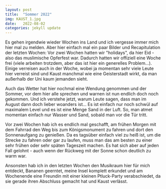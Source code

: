 ```yaml
---
layout: post
title:  "Sommer 2022"
img: KAUST_1.jpg
date:   2022-08-02
categories: jekyll update
---
```


Es gehen irgendwie wieder Wochen ins Land und ich vergesse immer mich hier mal zu melden. Aber hier einfach mal ein paar Bilder und Recapitulation der letzten Wochen:
Vor zwei Wochen hatten wir "holidays", da hier Eid - also das muslimische Opferfest war. Dadurch hatten wir offiziell eine Woche frei (viele arbeiten trotzdem, aber das ist hier ein generelles Problem...). Einige verreisen auch in der Woche, wobei ja momentan sehr viele Leute hier verreist sind und Kaust manchmal wie eine Geisterstadt wirkt, da man außerhalb der Uni kaum jemanden sieht.

Auch das Wetter hat hier nochmal eine Wendung genommen und der Sommer, vor dem hier alle sprechen und warnen ist nun endlich doch noch gekommen. Und ich verstehe jetzt, warum Leute sagen, dass man im August dann doch lieber woanders ist... Es ist einfach nur noch schwül auf maximalem Level und es ist eine Menge Sand in der Luft. So, man atmet momentan einfach nur Wasser und Sand, sobald man vor die Tür tritt.

Vor zwei Wochen hab ich es endlich mal geschafft, am frühen Morgen mit dem Fahrrad den Weg bis zum Königsmonument zu fahren und dort den Sonnenaufgang zu genießen. Da es tagsüber einfach viel zu heiß ist, um die Strecke zu fahren oder gar zu laufen, muss man das am besten zu einer sehr frühen oder sehr späten Tageszeit machen. Es hat sich aber auf jeden Fall gelohnt - auch wenn der Rückweg mit der Sonne schon deutlich zu warm war.

Ansonsten hab ich in den letzten Wochen den Musikraum hier für mich entdeckt, Bananen geerntet, meine Insel komplett erkundet und am Wochenende eine Freundin mit einer kleinen Ptluck-Party verabschiedet, da sie gerade ihren Abschluss gemacht hat und Kaust verlässt.
